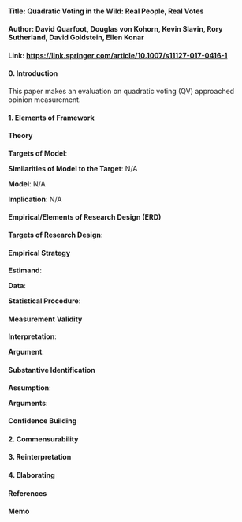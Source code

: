 #### Title: Quadratic Voting in the Wild: Real People, Real Votes
#### Author: David Quarfoot, Douglas von Kohorn, Kevin Slavin, Rory Sutherland, David Goldstein, Ellen Konar 
#### Link: https://link.springer.com/article/10.1007/s11127-017-0416-1

#### 0. Introduction
This paper makes an evaluation on quadratic voting (QV) approached opinion measurement.

#### 1. Elements of Framework
#### Theory
**Targets of Model**: 

**Similarities of Model to the Target**: N/A

**Model**: N/A

**Implication**: N/A

#### Empirical/Elements of Research Design (ERD)
**Targets of Research Design**: 
#### Empirical Strategy
**Estimand**: 

**Data**: 

**Statistical Procedure**: 

#### Measurement Validity
**Interpretation**: 

**Argument**:

#### Substantive Identification
**Assumption**:

**Arguments**:

#### Confidence Building


#### 2. Commensurability

#### 3. Reinterpretation

#### 4. Elaborating

#### References

#### Memo